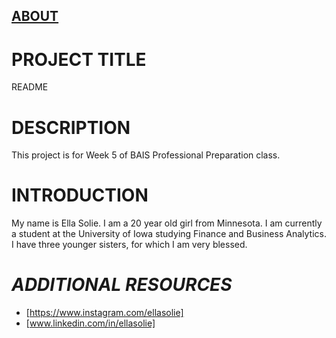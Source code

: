 ## <ins>ABOUT</ins>
# PROJECT TITLE
README
# DESCRIPTION
This project is for Week 5 of BAIS Professional Preparation class. 
# INTRODUCTION
My name is Ella Solie. I am a 20 year old girl from Minnesota. I am currently a student at the University of Iowa studying Finance and Business Analytics. I have three younger sisters, for which I am very blessed. 
# _ADDITIONAL RESOURCES_
+ [https://www.instagram.com/ellasolie]
+ [www.linkedin.com/in/ellasolie]

